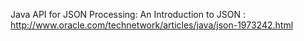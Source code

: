 Java API for JSON Processing: An Introduction to JSON : http://www.oracle.com/technetwork/articles/java/json-1973242.html